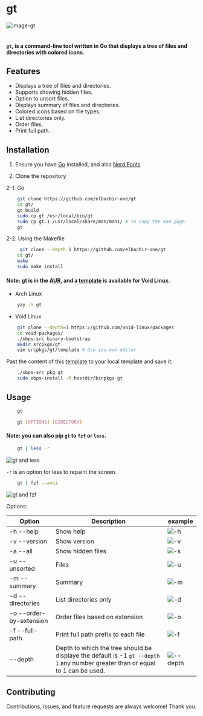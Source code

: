 # gt

![image-gt](https://i.postimg.cc/Dzp2zHJ7/gtshoot.png)
<br>
<br>
#### `gt`, is a command-line tool written in Go that displays a tree of files and directories with colored icons.

## Features

- Displays a tree of files and directories.
- Supports showing hidden files.
- Option to unsort files.
- Displays summary of files and directories.
- Colored icons based on file types.
- List directories only.
- Order files.
- Print full path.

## Installation

1. Ensure you have [Go](https://go.dev/dl/) installed, and also [Nerd Fonts](https://www.nerdfonts.com)

2. Clone the repository

2-1. Go
```bash
    git clone https://github.com/elbachir-one/gt
    cd gt/
    go build
    sudo cp gt /usr/local/bin/gt
    sudo cp gt.1 /usr/local/share/man/man1/ # To copy the man page.
    gt
```
2-2. Using the Makefile

``` bash
     git clone --depth 1 https://github.com/elbachir-one/gt
    cd gt/
    make
    sudo make install
```

#### Note: gt is in the [AUR](https://aur.archlinux.org/packages/gt), and a [template](https://github.com/elbachir-one/void-templates) is available for Void Linux.

- Arch Linux
```bash
    yay -S gt
```

- Void Linux

```bash
    git clone --depth=1 https://github.com/void-linux/packages
    cd void-packages/
    ./xbps-src binary-bootstrap
    mkdir srcpkgs/gt
    vim srcpkgs/gt/template # Use you own editor
```
Past the content of this
[template](https://github.com/elbachir-one/void-templates) to your local
template and save it.

```bash
    ./xbps-src pkg gt
    sudo xbps-install -R hostdir/binpkgs gt
```

## Usage

```bash
    gt
```
```bash
    gt [OPTIONS] [DIRECTORY]
```

#### Note: you can also pip `gt` to `fzf` or `less`.

```bash
    gt | less -r
```
![gt and less](https://i.postimg.cc/d3tzmKjs/2024-07-21-18-05.png)

`-r` is an option for less to repaint the screen.

```bash
    gt | fzf --ansi
```
![gt and fzf](https://i.postimg.cc/C5P9c6cj/2024-07-21-18-06.png)

Options:

| Option  | Description                                                                                                                    | example                                          |
|---------|--------------------------------------------------------------------------------------------------------------------------------|--------------------------------------------------|
| -h --help | Show help                                                                                                                      | ![-h](https://i.postimg.cc/647QG2YT/h.png)       |
| -v --version | Show version                                                                                                                   | ![-v](https://i.postimg.cc/xk0T3Ftw/v.png)       |
| -a --all | Show hidden files                                                                                                              | ![-s](https://i.postimg.cc/4YR3m3tN/s.png)       |
| -u --unsorted | Files                                                                                                                          | ![-u](https://i.postimg.cc/Bj5nDGc5/u.png)       |
| -m --summary | Summary                                                                                                                        | ![-m](https://i.postimg.cc/PNcJny5D/m.png)       |
| -d --directories | List directories only                                                                                                          | ![-d](https://i.postimg.cc/YGD99fNJ/d.png)       |
| -o  --order-by-extension | Order files based on extension                                                                                                 | ![-o](https://i.postimg.cc/VdC6ftJV/o.png)       |
| -f --full-path | Print full path prefix to each file                                                                                            | ![-f](https://i.postimg.cc/mhhknJBR/f.png)       |
| --depth | Depth to which the tree should be displaye the default is -1 `gt --depth 1` any number greater than or equal to 1 can be used. | ![--depth](https://i.postimg.cc/yg8xsrRm/dd.png) |

## Contributing

Contributions, issues, and feature requests are always welcome! Thank you.
